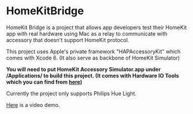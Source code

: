 HomeKitBridge
=============
HomeKit Bridge is a project that allows app developers test their HomeKit app with real hardware using Mac as a relay to communicate with accessory that doesn't support HomeKit protocol.

This project uses Apple's private framework "HAPAccessoryKit" which comes with Xcode 6. (It also serve as backbone of HomeKit Simulator)

**You will need to put HomeKit Accessory Simulator.app under /Applications/ to build this project. (It comes with Hardware IO Tools which you can find from [here](https://developer.apple.com/downloads/index.action))**

Currently the project only supports Philips Hue Light.

[Here](http://instagram.com/p/qnIxZGjkiN/) is a video demo.
